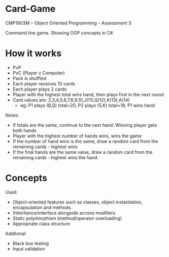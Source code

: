 # Card-Game
CMP1903M – Object Oriented Programming – Assessment 3

Command line game. Showing OOP concepts in C#.

# How it works
* PvP 
* PvC (Player v Computer)
* Pack is shuffled
* Each player receives 10 cards
* Each player plays 2 cards
* Player with the highest total wins hand, then plays first in the next round
* Card values are: 2,3,4,5,6,7,8,9,10,J(11),Q(12),K(13),A(14)
  * eg: P1 plays (8,Q) total=20, P2 plays (5,K) total=18, P1 wins hand

Notes:
* If totals are the same, continue to the next hand. Winning player gets both hands
* Player with the highest number of hands wins, wins the game
* If the number of hand wins is the same, draw a random card from the remaining cards - highest wins
* If the final hands are the same value, draw a random card from the remaining cards - highest wins the hand. 

# Concepts
Used:
* Object-oriented features such as classes, object instantiation, encapsulation and methods
* Inheritance/interface alongside access modifiers
* Static polymorphism (method/operator overloading)
* Appropriate class structure

Additonal:
* Black box testing
* Input validation

